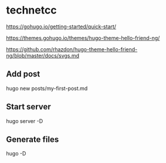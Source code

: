 # technetcc

https://gohugo.io/getting-started/quick-start/  

https://themes.gohugo.io/themes/hugo-theme-hello-friend-ng/  

https://github.com/rhazdon/hugo-theme-hello-friend-ng/blob/master/docs/svgs.md  

## Add post  
hugo new posts/my-first-post.md

## Start server  
hugo server -D

## Generate files  
hugo -D